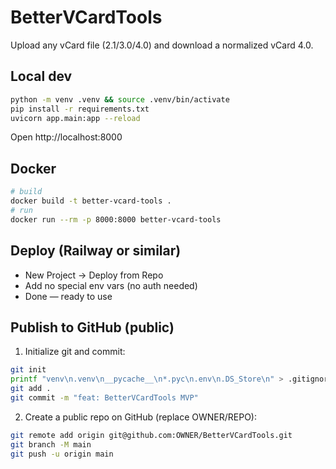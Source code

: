 # BetterVCardTools

Upload any vCard file (2.1/3.0/4.0) and download a normalized vCard 4.0.

## Local dev
```bash
python -m venv .venv && source .venv/bin/activate
pip install -r requirements.txt
uvicorn app.main:app --reload
```

Open http://localhost:8000

## Docker
```bash
# build
docker build -t better-vcard-tools .
# run
docker run --rm -p 8000:8000 better-vcard-tools
```

## Deploy (Railway or similar)

- New Project → Deploy from Repo
- Add no special env vars (no auth needed)
- Done — ready to use

## Publish to GitHub (public)

1. Initialize git and commit:
```bash
git init
printf "venv\n.venv\n__pycache__\n*.pyc\n.env\n.DS_Store\n" > .gitignore
git add .
git commit -m "feat: BetterVCardTools MVP"
```
2. Create a public repo on GitHub (replace OWNER/REPO):
```bash
git remote add origin git@github.com:OWNER/BetterVCardTools.git
git branch -M main
git push -u origin main
```
